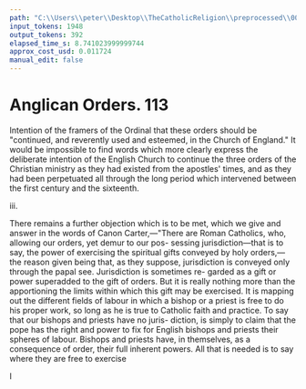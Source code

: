 ```yaml
---
path: "C:\\Users\\peter\\Desktop\\TheCatholicReligion\\preprocessed\\00132.jpg"
input_tokens: 1948
output_tokens: 392
elapsed_time_s: 8.741023999999744
approx_cost_usd: 0.011724
manual_edit: false
---
```

# Anglican Orders. 113

Intention of the framers of the Ordinal that
these orders should be "continued, and reverently
used and esteemed, in the Church of England."
It would be impossible to find words which
more clearly express the deliberate intention
of the English Church to continue the three
orders of the Christian ministry as they had
existed from the apostles' times, and as they had
been perpetuated all through the long period
which intervened between the first century and
the sixteenth.

iii.

There remains a further objection which is to
be met, which we give and answer in the words
of Canon Carter,—"There are Roman Catholics,
who, allowing our orders, yet demur to our pos-
sessing jurisdiction—that is to say, the power of
exercising the spiritual gifts conveyed by holy
orders,—the reason given being that, as they
suppose, jurisdiction is conveyed only through
the papal see. Jurisdiction is sometimes re-
garded as a gift or power superadded to the
gift of orders. But it is really nothing more
than the apportioning the limits within which
this gift may be exercised. It is mapping out
the different fields of labour in which a bishop
or a priest is free to do his proper work, so long
as he is true to Catholic faith and practice. To
say that our bishops and priests have no juris-
diction, is simply to claim that the pope has the
right and power to fix for English bishops and
priests their spheres of labour. Bishops and
priests have, in themselves, as a consequence
of order, their full inherent powers. All that is
needed is to say where they are free to exercise

I